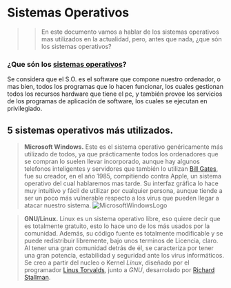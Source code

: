 # Sistemas Operativos
>>En este documento vamos a hablar de los sistemas operativos mas utilizados en la actualidad, pero, antes que nada, ¿que són los sistemas operativos?
### ¿Que són los [sistemas operativos](https://es.wikipedia.org/wiki/Sistema_operativo)?  
Se considera que el S.O. es el software que compone nuestro ordenador, o mas bien, todos los programas que lo hacen funcionar, los cuales gestionan todos los recursos hardware que tiene el pc, y también provee los servicios de los programas de aplicación de software, los cuales se ejecutan en privilegiado. 
## 5 sistemas operativos más utilizados.
> **Microsoft Windows.**
Este es el sistema operativo genéricamente más utilizado de todos, ya que prácticamente todos los ordenadores que se compran lo suelen llevar incorporado, aunque hay algunos telefonos inteligentes y servidores que también lo utilizan [Bill Gates](https://es.wikipedia.org/wiki/Bill_Gates), fue su creador, en el año 1985, compitiendo contra Apple, un sistema operativo del cual hablaremos mas tarde. Su interfaz gráfica lo hace muy intuitivo y fácil de utilizar por cualquier persona, aunque tiende a ser un poco más vulnerable respecto a los virus que pueden llegar a atacar nuestro sistema.
![MicrosoftWindowsLogo](https://user-images.githubusercontent.com/71392450/93894762-60d24e00-fcef-11ea-9cf2-b704aed61969.jpeg)

> **GNU/Linux.**
Linux es un sistema operativo libre, eso quiere decir que es totalmente gratuito, esto lo hace uno de los más usados por la comunidad. Además, su código fuente es totalmente modificable y se puede redistribuir libremente, bajo unos terminos de Licencia, claro. Al tener una gran comunidad detrás de él, se caracteriza por tener una gran potencia, estabilidad y seguridad ante los virus informáticos.  Se creo a partir del nucleo o Kernel _Linux_, diseñado por el programador [Linus Torvalds](https://es.wikipedia.org/wiki/Linus_Torvalds), junto a _GNU_, desarrolado por [Richard Stallman](https://es.wikipedia.org/wiki/Richard_Stallman). 

